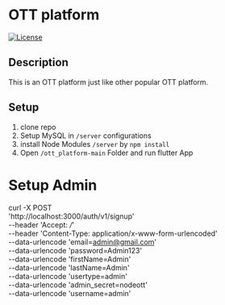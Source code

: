 # OTT platform

[![License](https://img.shields.io/badge/license-MIT-blue.svg)](LICENSE)

## Description

This is an OTT platform just like other popular OTT platform.


## Setup
1. clone repo
2. Setup MySQL in `/server` configurations
3. install Node Modules `/server` by ```npm install```
4. Open `/ott_platform-main` Folder and run flutter App


# Setup Admin
curl  -X POST \
  'http://localhost:3000/auth/v1/signup' \
  --header 'Accept: */*' \
  --header 'Content-Type: application/x-www-form-urlencoded' \
  --data-urlencode 'email=admin@gmail.com' \
  --data-urlencode 'password=Admin123' \
  --data-urlencode 'firstName=Admin' \
  --data-urlencode 'lastName=Admin' \
  --data-urlencode 'usertype=admin' \
  --data-urlencode 'admin_secret=nodeott' \
  --data-urlencode 'username=admin'




